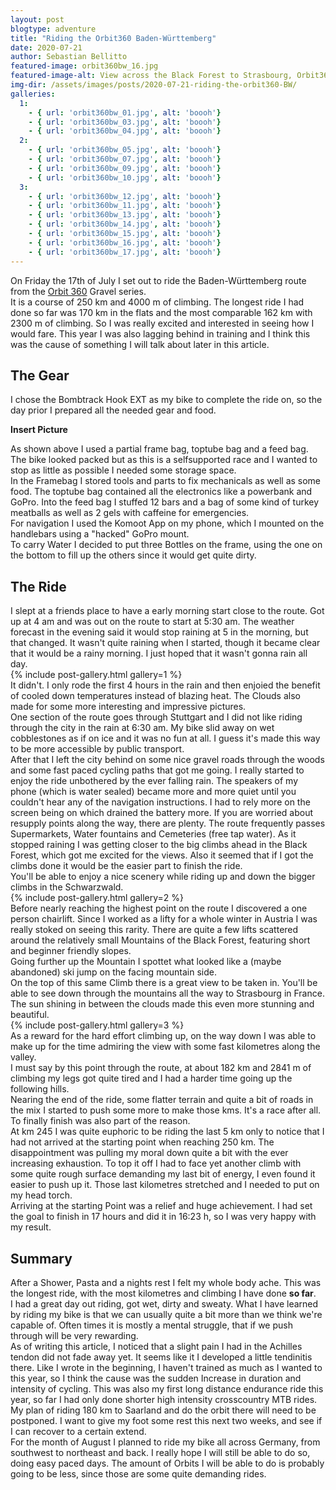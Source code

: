 ```yaml
---
layout: post
blogtype: adventure
title: "Riding the Orbit360 Baden-Württemberg"
date: 2020-07-21
author: Sebastian Bellitto
featured-image: orbit360bw_16.jpg
featured-image-alt: View across the Black Forest to Strasbourg, Orbit360 Baden-Württemberg
img-dir: /assets/images/posts/2020-07-21-riding-the-orbit360-BW/
galleries:
  1:
    - { url: 'orbit360bw_01.jpg', alt: 'boooh'}
    - { url: 'orbit360bw_03.jpg', alt: 'boooh'}
    - { url: 'orbit360bw_04.jpg', alt: 'boooh'}
  2:
    - { url: 'orbit360bw_05.jpg', alt: 'boooh'}
    - { url: 'orbit360bw_07.jpg', alt: 'boooh'}
    - { url: 'orbit360bw_09.jpg', alt: 'boooh'}
    - { url: 'orbit360bw_10.jpg', alt: 'boooh'}
  3:
    - { url: 'orbit360bw_12.jpg', alt: 'boooh'}
    - { url: 'orbit360bw_11.jpg', alt: 'boooh'}
    - { url: 'orbit360bw_13.jpg', alt: 'boooh'}
    - { url: 'orbit360bw_14.jpg', alt: 'boooh'}
    - { url: 'orbit360bw_15.jpg', alt: 'boooh'}
    - { url: 'orbit360bw_16.jpg', alt: 'boooh'}
    - { url: 'orbit360bw_17.jpg', alt: 'boooh'}
---
```

On Friday the 17th of July I set out to ride the Baden-Württemberg route from the <a href="https://orbit360.cc" class="special-link">Orbit 360</a> Gravel series.<br>
It is a course of 250 km and 4000 m of climbing. The longest ride I had done so far was 170 km in the flats and the most comparable 162 km with 2300 m of climbing. So I was really excited and interested in seeing how I would fare. This year I was also lagging behind in training and I think this was the cause of something I will talk about later in this article.<br>

## The Gear
I chose the Bombtrack Hook EXT as my bike to complete the ride on, so the day prior I prepared all the needed gear and food.<br>

**Insert Picture**<br>

As shown above I used a partial frame bag, toptube bag and a feed bag. The bike looked packed but as this is a selfsupported race and I wanted to stop as little as possible I needed some storage space.<br>
In the Framebag I stored tools and parts to fix mechanicals as well as some food. The toptube bag contained all the electronics like a powerbank and GoPro. Into the feed bag I stuffed 12 bars and a bag of some kind of turkey meatballs as well as 2 gels with caffeine for emergencies.<br>
For navigation I used the Komoot App on my phone, which I mounted on the handlebars using a "hacked" GoPro mount.<br>
To carry Water I decided to put three Bottles on the frame, using the one on the bottom to fill up the others since it would get quite dirty.<br>

## The Ride
I slept at a friends place to have a early morning start close to the route. Got up at 4 am and was out on the route to start at 5:30 am. The weather forecast in the evening said it would stop raining at 5 in the morning, but that changed. It wasn't quite raining when I started, though it became clear that it would be a rainy morning. I just hoped that it wasn't gonna rain all day.<br>
{% include post-gallery.html gallery=1 %}<br>
It didn't. I only rode the first 4 hours in the rain and then enjoied the benefit of cooled down temperatures instead of blazing heat. The Clouds also made for some more interesting and impressive pictures.<br>
One section of the route goes through Stuttgart and I did not like riding through the city in the rain at 6:30 am. My bike slid away on wet cobblestones as if on ice and it was no fun at all. I guess it's made this way to be more accessible by public transport.<br>
After that I left the city behind on some nice gravel roads through the woods and some fast paced cycling paths that got me going. I really started to enjoy the ride unbothered by the ever falling rain. The speakers of my phone (which is water sealed) became more and more quiet until you couldn't hear any of the navigation instructions. I had to rely more on the screen being on which drained the battery more.
If you are worried about resupply points along the way, there are plenty. The route frequently passes Supermarkets, Water fountains and Cemeteries (free tap water).
As it stopped raining I was getting closer to the big climbs ahead in the Black Forest, which got me excited for the views. Also it seemed that if I got the climbs done it would be the easier part to finish the ride.<br>
You'll be able to enjoy a nice scenery while riding up and down the bigger climbs in the Schwarzwald.<br>
{% include post-gallery.html gallery=2 %}<br>
Before nearly reaching the highest point on the route I discovered a one person chairlift. Since I worked as a lifty for a whole winter in Austria I was really stoked on seeing this rarity. There are quite a few lifts scattered around the relatively small Mountains of the Black Forest, featuring short and beginner friendly slopes.<br>
Going further up the Mountain I spottet what looked like a (maybe abandoned) ski jump on the facing mountain side.<br>
On the top of this same Climb there is a great view to be taken in. You'll be able to see down through the mountains all the way to Strasbourg in France. The sun shining in between the clouds made this even more stunning and beautiful.<br>
{% include post-gallery.html gallery=3 %}<br>
As a reward for the hard effort climbing up, on the way down I was able to make up for the time admiring the view with some fast kilometres along the valley.<br>
I must say by this point through the route, at about 182 km and 2841 m of climbing my legs got quite tired and I had a harder time going up the following hills.<br>
Nearing the end of the ride, some flatter terrain and quite a bit of roads in the mix I started to push some more to make those kms. It's a race after all. To finally finish was also part of the reason.<br>
At km 245 I was quite euphoric to be riding the last 5 km only to notice that I had not arrived at the starting point when reaching 250 km. The disappointment was pulling my moral down quite a bit with the ever increasing exhaustion. To top it off I had to face yet another climb with some quite rough surface demanding my last bit of energy, I even found it easier to push up it. Those last kilometres stretched and I needed to put on my head torch.<br>
Arriving at the starting Point was a relief and huge achievement. I had set the goal to finish in 17 hours and did it in 16:23 h, so I was very happy with my result.<br>

## Summary
After a Shower, Pasta and a nights rest I felt my whole body ache. This was the longest ride, with the most kilometres and climbing I have done **so far**.<br>
I had a great day out riding, got wet, dirty and sweaty. What I have learned by riding my bike is that we can usually quite a bit more than we think we're capable of. Often times it is mostly a mental struggle, that if we push through will be very rewarding.<br>
As of writing this article, I noticed that a slight pain I had in the Achilles tendon did not fade away yet. It seems like it I developed a little tendinitis there. Like I wrote in the beginning, I haven't trained as much as I wanted to this year, so I think the cause was the sudden Increase in duration and intensity of cycling. This was also my first long distance endurance ride this year, so far I had only done shorter high intensity crosscountry MTB rides.<br>
My plan of riding 180 km to Saarland and do the orbit there will need to be postponed. I want to give my foot some rest this next two weeks, and see if I can recover to a certain extend.<br>
For the month of August I planned to ride my bike all across Germany, from southwest to northeast and back. I really hope I will still be able to do so, doing easy paced days. The amount of Orbits I will be able to do is probably going to be less, since those are some quite demanding rides.

